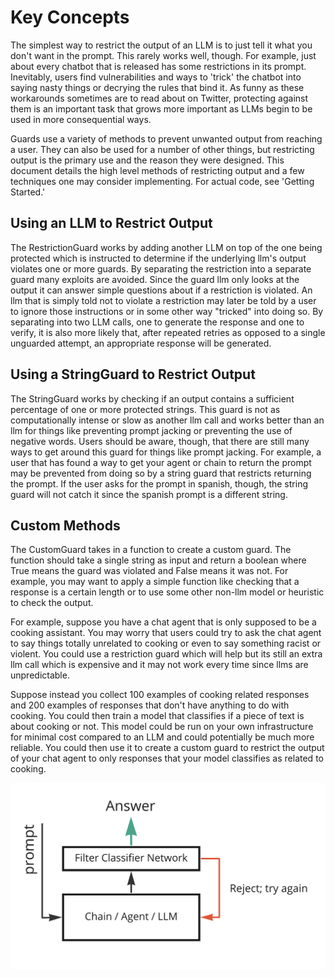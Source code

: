 # Key Concepts

The simplest way to restrict the output of an LLM is to just tell it what you don't want in the prompt. This rarely works well, though. For example, just about every chatbot that is released has some restrictions in its prompt. Inevitably, users find vulnerabilities and ways to 'trick' the chatbot into saying nasty things or decrying the rules that bind it. As funny as these workarounds sometimes are to read about on Twitter, protecting against them is an important task that grows more important as LLMs begin to be used in more consequential ways.

Guards use a variety of methods to prevent unwanted output from reaching a user. They can also be used for a number of other things, but restricting output is the primary use and the reason they were designed. This document details the high level methods of restricting output and a few techniques one may consider implementing. For actual code, see 'Getting Started.'

## Using an LLM to Restrict Output

The RestrictionGuard works by adding another LLM on top of the one being protected which is instructed to determine if the underlying llm's output violates one or more guards. By separating the restriction into a separate guard many exploits are avoided. Since the guard llm only looks at the output it can answer simple questions about if a restriction is violated. An llm that is simply told not to violate a restriction may later be told by a user to ignore those instructions or in some other way "tricked" into doing so. By separating into two LLM calls, one to generate the response and one to verify, it is also more likely that, after repeated retries as opposed to a single unguarded attempt, an appropriate response will be generated.

## Using a StringGuard to Restrict Output

The StringGuard works by checking if an output contains a sufficient percentage of one or more protected strings. This guard is not as computationally intense or slow as another llm call and works better than an llm for things like preventing prompt jacking or preventing the use of negative words. Users should be aware, though, that there are still many ways to get around this guard for things like prompt jacking. For example, a user that has found a way to get your agent or chain to return the prompt may be prevented from doing so by a string guard that restricts returning the prompt. If the user asks for the prompt in spanish, though, the string guard will not catch it since the spanish prompt is a different string.

## Custom Methods

The CustomGuard takes in a function to create a custom guard. The function should take a single string as input and return a boolean where True means the guard was violated and False means it was not. For example, you may want to apply a simple function like checking that a response is a certain length or to use some other non-llm model or heuristic to check the output.

For example, suppose you have a chat agent that is only supposed to be a cooking assistant. You may worry that users could try to ask the chat agent to say things totally unrelated to cooking or even to say something racist or violent. You could use a restriction guard which will help but its still an extra llm call which is expensive and it may not work every time since llms are unpredictable.

Suppose instead you collect 100 examples of cooking related responses and 200 examples of responses that don't have anything to do with cooking. You could then train a model that classifies if a piece of text is about cooking or not. This model could be run on your own infrastructure for minimal cost compared to an LLM and could potentially be much more reliable. You could then use it to create a custom guard to restrict the output of your chat agent to only responses that your model classifies as related to cooking.

<!-- add this image: docs/modules/guards/ClassifierExample.png -->

![Image of classifier example detailed above](./ClassifierExample.png)

